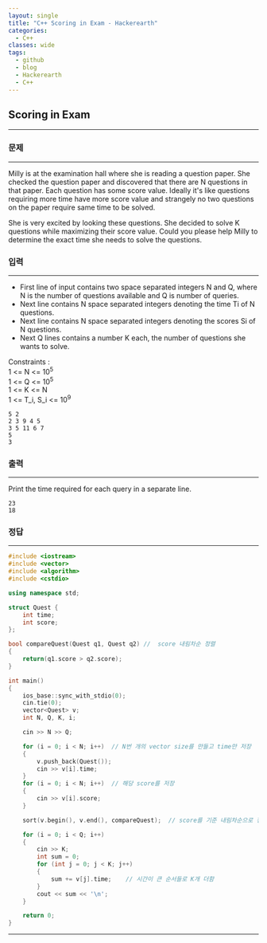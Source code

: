 ```yaml
---
layout: single
title: "C++ Scoring in Exam - Hackerearth"
categories:
  - C++
classes: wide
tags:
  - github
  - blog
  - Hackerearth
  - C++
---
```

## **Scoring in Exam**
---

### 문제
---
Milly is at the examination hall where she is reading a question paper. She checked the question paper and discovered that there are N questions in that paper. Each question has some score value. Ideally it's like questions requiring more time have more score value and strangely no two questions on the paper require same time to be solved.

She is very excited by looking these questions. She decided to solve K questions while maximizing their score value. Could you please help Milly to determine the exact time she needs to solve the questions.

### 입력
---
  + First line of input contains two space separated integers N and Q, where N is the number of questions available and Q is number of queries.
  + Next line contains N space separated integers denoting the time Ti of N questions.
  + Next line contains N space separated integers denoting the scores Si of N questions.
  + Next Q lines contains a number K each, the number of questions she wants to solve.

Constraints :  
1 <= N <= 10<sup>5</sup>  
1 <= Q <= 10<sup>5</sup>    
1 <= K <= N  
1 <= T_i, S_i <= 10<sup>9</sup>    
```
5 2
2 3 9 4 5
3 5 11 6 7
5
3
```

### 출력
---
Print the time required for each query in a separate line.
```
23
18
```

### 정답
---
```c++
#include <iostream>
#include <vector>
#include <algorithm>
#include <cstdio>

using namespace std;

struct Quest {
	int time;
	int score;
};

bool compareQuest(Quest q1, Quest q2) //  score 내림차순 정렬
{
	return(q1.score > q2.score);
}

int main()
{
	ios_base::sync_with_stdio(0);
	cin.tie(0);
	vector<Quest> v;
	int N, Q, K, i;

	cin >> N >> Q;

	for (i = 0; i < N; i++)  // N번 개의 vector size를 만들고 time만 저장
	{
		v.push_back(Quest());
		cin >> v[i].time;
	}
	for (i = 0; i < N; i++)  // 해당 score를 저장
	{
		cin >> v[i].score;
	}

	sort(v.begin(), v.end(), compareQuest);  // score를 기준 내림차순으로 정렬

	for (i = 0; i < Q; i++)
	{
		cin >> K;
		int sum = 0;
		for (int j = 0; j < K; j++)
		{
			sum += v[j].time;    // 시간이 큰 순서들로 K개 더함
		}
		cout << sum << '\n';
	}

	return 0;
}
```

---
